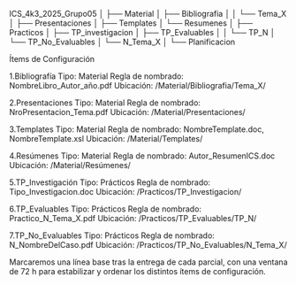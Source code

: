 ICS_4k3_2025_Grupo05
│
├── Material
│   ├── Bibliografia
│   │   └── Tema_X
│   ├── Presentaciones
│   ├── Templates
│   └── Resumenes
│
├── Practicos
│   ├── TP_investigacion
│   ├── TP_Evaluables
│   │   └── TP_N
│   └── TP_No_Evaluables
│       └── N_Tema_X
│
└── Planificacion


Ítems de Configuración

1.Bibliografía
Tipo: Material
Regla de nombrado: NombreLibro_Autor_año.pdf
Ubicación: /Material/Bibliografia/Tema_X/

2.Presentaciones
Tipo: Material
Regla de nombrado: NroPresentacion_Tema.pdf
Ubicación: /Material/Presentaciones/

3.Templates
Tipo: Material
Regla de nombrado: NombreTemplate.doc, NombreTemplate.xsl
Ubicación: /Material/Templates/

4.Resúmenes
Tipo: Material
Regla de nombrado: Autor_ResumenICS.doc
Ubicación: /Material/Resúmenes/

5.TP_Investigación
Tipo: Prácticos
Regla de nombrado: Tipo_Investigacion.doc
Ubicación: /Practicos/TP_Investigacion/

6.TP_Evaluables
Tipo: Prácticos
Regla de nombrado: Practico_N_Tema_X.pdf
Ubicación: /Practicos/TP_Evaluables/TP_N/

7.TP_No_Evaluables
Tipo: Prácticos
Regla de nombrado: N_NombreDelCaso.pdf
Ubicación: /Practicos/TP_No_Evaluables/N_Tema_X/

Marcaremos una línea base tras la entrega de cada parcial, con una ventana de 72 h para estabilizar y ordenar los distintos ítems de configuración.








